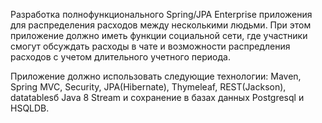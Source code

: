 Разработка полнофункционального Spring/JPA Enterprise приложения для распределения расходов между несколькими людьми. При этом приложение должно иметь функции социальной сети, где участники смогут обсуждать расходы в чате и возможности распредления расходов с учетом длительного учетного периода.  

Приложение должно использовать следующие технологии: Maven, Spring MVC, Security, JPA(Hibernate), Thymeleaf, REST(Jackson), datatablesб Java 8 Stream и сохранение в базах данных Postgresql и HSQLDB.
